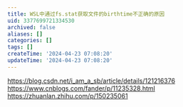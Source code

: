 ```yaml
---
title: WSL中通过fs.stat获取文件的birthtime不正确的原因
uid: 3377699721334530
archived: false
aliases: []
categories: []
tags: []
createTime: '2024-04-23 07:08:20'
updateTime: '2024-04-23 07:08:20'
---
```

https://blog.csdn.net/i_am_a_sb/article/details/121216376
https://www.cnblogs.com/fander/p/11235328.html
https://zhuanlan.zhihu.com/p/150235061
